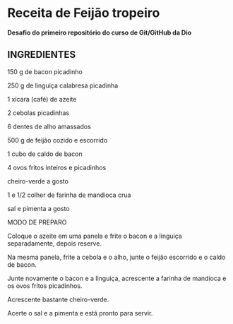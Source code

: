 # Receita de Feijão tropeiro
**Desafio do primeiro repositório  do curso de Git/GitHub da Dio**
## INGREDIENTES
150 g de bacon picadinho

250 g de linguiça calabresa picadinha

1 xícara (café) de azeite

2 cebolas picadinhas

6 dentes de alho amassados

500 g de feijão cozido e escorrido

1 cubo de caldo de bacon

4 ovos fritos inteiros e picadinhos

cheiro-verde a gosto

1 e 1/2 colher de farinha de mandioca crua

sal e pimenta a gosto

MODO DE PREPARO

Coloque o azeite em uma panela e frite o bacon e a linguiça separadamente, depois reserve.

Na mesma panela, frite a cebola e o alho, junte o feijão escorrido e o caldo de bacon.

Junte novamente o bacon e a linguiça, acrescente a farinha de mandioca e os ovos fritos picadinhos.

Acrescente bastante cheiro-verde.

Acerte o sal e a pimenta e está pronto para servir.
